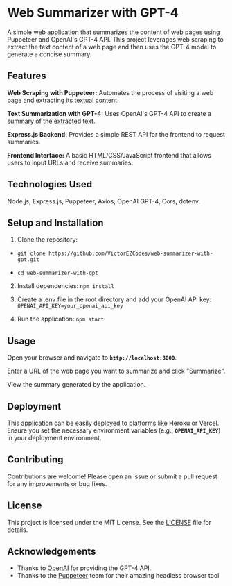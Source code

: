
# Web Summarizer with GPT-4

A simple web application that summarizes the content of web pages using Puppeteer and OpenAI's GPT-4 API. This project leverages web scraping to extract the text content of a web page and then uses the GPT-4 model to generate a concise summary.

## Features

**Web Scraping with Puppeteer:** Automates the process of visiting a web page and extracting its textual content.

**Text Summarization with GPT-4:** Uses OpenAI's GPT-4 API to create a summary of the extracted text.

**Express.js Backend:** Provides a simple REST API for the frontend to request summaries.

**Frontend Interface:** A basic HTML/CSS/JavaScript frontend that allows users to input URLs and receive summaries.

## Technologies Used

Node.js, Express.js, Puppeteer, Axios, OpenAI GPT-4, Cors, dotenv.

## Setup and Installation

1. Clone the repository:

- `git clone https://github.com/VictorEZCodes/web-summarizer-with-gpt.git`

- `cd web-summarizer-with-gpt`

2. Install dependencies:
`npm install`

3. Create a .env file in the root directory and add your OpenAI API key:
`OPENAI_API_KEY=your_openai_api_key`

4. Run the application:
`npm start`

## Usage

Open your browser and navigate to **`http://localhost:3000`**.

Enter a URL of the web page you want to summarize and click "Summarize".

View the summary generated by the application.

## Deployment

This application can be easily deployed to platforms like Heroku or Vercel. Ensure you set the necessary environment variables (e.g., **`OPENAI_API_KEY`**) in your deployment environment.

## Contributing
Contributions are welcome! Please open an issue or submit a pull request for any improvements or bug fixes.

## License

This project is licensed under the MIT License. See the [LICENSE](https://choosealicense.com/licenses/mit/) file for details.


## Acknowledgements

 - Thanks to [OpenAI](https://openai.com/) for providing the GPT-4 API.
 - Thanks to the [Puppeteer](https://github.com/puppeteer/puppeteer) team for their amazing headless browser tool.

